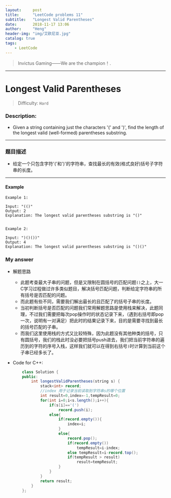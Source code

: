 ```yaml
---
layout:     post
title:      "LeetCode problems 11"
subtitle:   "Longest Valid Parentheses"
date:       2018-11-17 13:06
author:     "Heng"
header-img: "img/艾欧尼亚.jpg"
catalog: true
tags:
    - LeetCode
---
```


>Invictus Gaming——We are the champion！.

---

# Longest Valid Parentheses

>Difficulty: `Hard`

### Description:


- Given a string containing just the characters '(' and ')', find the length of the longest valid (well-formed) parentheses substring.

----


### 题目描述

- 给定一个只包含字符'('和')'的字符串，查找最长的有效(格式良好)括号子字符串的长度。

---

#### Example

    Example 1:

    Input: "(()"
    Output: 2
    Explanation: The longest valid parentheses substring is "()"


    Example 2:

    Input: ")()())"
    Output: 4
    Explanation: The longest valid parentheses substring is "()()"

### My answer

- 解题思路

    - 此题考查最大子串的问题，但是又限制在圆括号的匹配问题`()`之上，大一C学习过程做过许多类似题目，解决括号匹配问题，判断给定字符串的所有括号是否匹配的问题。
    - 而此题有些不同，需要我们解出最长的且匹配了的括号子串的长度。
    - 当初判断括号是否匹配的问题我们常用解题思路是使用栈来解决，此题同理，不过我们需要把每次pop操作时的状态记录下来，（遇到右括号即pop一次，说明有一对满足）把此时的结果记录下来，目的是需要寻找到最长的括号匹配的子串。
    - 而我们这里使用栈的方式又比较特殊，因为此题没有其他种类的括号，只有圆括号，我们的栈此时没必要把括号push进去，我们把当前字符串的遍历到的字符的序号入栈，这样我们就可以在得到右括号`)`时计算到当前这个子串已经多长了。

- Code for C++:

    ```java
        class Solution {
        public:
            int longestValidParentheses(string s) {
                stack<int> record;
                //index 用于记录当前读取到字符串s的哪个位置
                int result=0,index=-1,tempResult=0;
                for(int i=0;i<s.length();i++){
                    if(s[i]=='(')
                        record.push(i);
                    else{
                        if(record.empty()){
                            index=i;
                        }
                        else{
                            record.pop();
                            if(record.empty())
                                tempResult=i-index;
                            else tempResult=i-record.top();
                            if(tempResult > result)
                                result=tempResult;
                        }
                    }
                }
                return result;
            }
        };
    ```
